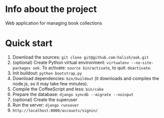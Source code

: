 Info about the project
======================

Web application for managing book collections

Quick start
===========

1. Download the sources: `git clone git@github.com:halish/ook.git`
2. (optional) Create Python virtual environment: `virtualenv --no-site-packages ook`. To activate: `source bin/activate`, to quit: `deactivate`.
3. Init buildout: `python bootstrap.py`
4. Download dependencies: `bin/buildout` (it downloads and compiles the node.js, so it may take few minutes).
5. Compile the CoffeeScript and less: `bin/cake`
6. Prepare the database: `django syncdb --migrate --noinput`
7. (optional) Create the superuser
8. Run the server: `django runsever`
9. `http://localhost:8000/accounts/signin/`
